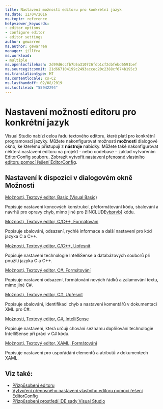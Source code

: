 ```yaml
---
title: Nastavení možností editoru pro konkrétní jazyk
ms.date: 11/04/2016
ms.topic: reference
helpviewer_keywords:
- editor options
- configure editor
- editor settings
author: gewarren
ms.author: gewarren
manager: jillfra
ms.workload:
- multiple
ms.openlocfilehash: 2d99d6ccfb7b5a310726fdb1cf2dbfebd6591bef
ms.sourcegitcommit: 21d667104199c2493accec20c2388cf674b195c3
ms.translationtype: MT
ms.contentlocale: cs-CZ
ms.lasthandoff: 02/08/2019
ms.locfileid: "55942294"
---
```

# <a name="setting-language-specific-editor-options"></a>Nastavení možností editoru pro konkrétní jazyk

Visual Studio nabízí celou řadu textového editoru, které platí pro konkrétní programovací jazyky. Můžete nakonfigurovat možnosti **možnosti** dialogové okno, ke kterému přistupují z **nástroje** nabídky. Můžete také nakonfigurovat některá nastavení editoru na projekt - nebo codebase – základ vytvořením EditorConfig souboru. Zobrazit [vytvořit nastavení přenosné vlastního editoru pomocí řešení EditorConfig](../../ide/create-portable-custom-editor-options.md).

## <a name="settings-available-in-the-options-dialog-box"></a>Nastavení k dispozici v dialogovém okně Možnosti

 [Možnosti, Textový editor, Basic (Visual Basic)](../../ide/reference/options-text-editor-basic-visual-basic.md)

 Popisuje nastavení koncových konstrukcí, přeformátování kódu, sbalování a návrhů pro opravy chyb, mimo jiné pro [!INCLUDE[vbprvb](../../code-quality/includes/vbprvb_md.md)] kódu.

 [Možnosti, Textový editor, C/C++, Formátování](../../ide/reference/options-text-editor-c-cpp-formatting.md)

 Popisuje sbalování, odsazení, rychlé informace a další nastavení pro kód jazyka C a C++.

 [Možnosti, Textový editor, C/C++, Upřesnit](../../ide/reference/options-text-editor-c-cpp-advanced.md)

 Popisuje nastavení technologie IntelliSense a databázových souborů při použití jazyka C a C++.

 [Možnosti, Textový editor, C#, Formátování](../../ide/reference/options-text-editor-csharp-formatting.md)

 Popisuje nastavení odsazení, formátování nových řádků a zalamování textu, mimo jiné C#.

 [Možnosti, Textový editor, C#, Upřesnit](../../ide/reference/options-text-editor-csharp-advanced.md)

 Popisuje sbalování, identifikaci chyb a nastavení komentářů v dokumentaci XML pro C#.

 [Možnosti, Textový editor, C#, IntelliSense](../../ide/reference/options-text-editor-csharp-intellisense.md)

 Popisuje nastavení, která určují chování seznamu doplňování technologie IntelliSense při práci v C# kódu.

 [Možnosti, Textový editor, XAML, Formátování](../../ide/reference/options-text-editor-xaml-formatting.md)

 Popisuje nastavení pro uspořádání elementů a atributů v dokumentech XAML.

## <a name="see-also"></a>Viz také:

- [Přizpůsobení editoru](../../ide/customizing-the-editor.md)
- [Vytvoření přenosného nastavení vlastního editoru pomocí řešení EditorConfig](../../ide/create-portable-custom-editor-options.md)
- [Přizpůsobení prostředí IDE sady Visual Studio](../../ide/personalizing-the-visual-studio-ide.md)